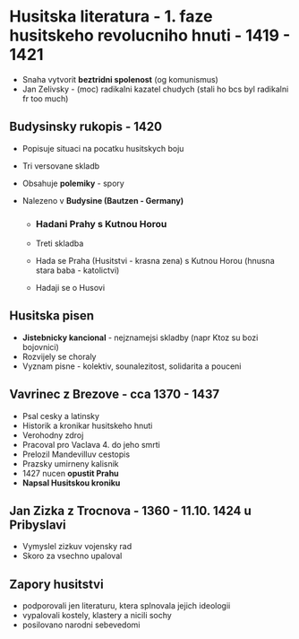 # Husitska literatura - 1. faze husitskeho revolucniho hnuti - 1419 - 1421

- Snaha vytvorit **beztridni spolenost** (og komunismus)
- Jan Zelivsky - (moc) radikalni kazatel chudych (stali ho bcs byl radikalni fr too much)

## Budysinsky rukopis - 1420

- Popisuje situaci na pocatku husitskych boju

- Tri versovane skladb

- Obsahuje **polemiky** - spory

- Nalezeno v **Budysine (Bautzen - Germany)**

  - ### Hadani Prahy s Kutnou Horou

  - Treti skladba

  - Hada se Praha (Husitstvi - krasna zena) s Kutnou Horou (hnusna stara baba - katolictvi)

  - Hadaji se o Husovi

## Husitska pisen

- **Jistebnicky kancional** - nejznamejsi skladby (napr Ktoz su bozi bojovnici)
- Rozvijely se choraly
- Vyznam pisne - kolektiv, sounalezitost, solidarita a pouceni

## Vavrinec z Brezove - cca 1370 - 1437

- Psal cesky a latinsky
- Historik a kronikar husitskeho hnuti
- Verohodny zdroj
- Pracoval pro Vaclava 4. do jeho smrti
- Prelozil Mandevilluv cestopis
- Prazsky umirneny kalisnik
- 1427 nucen **opustit Prahu**
- **Napsal Husitskou kroniku**

## Jan Zizka z Trocnova - 1360 - 11.10. 1424 u Pribyslavi

- Vymyslel zizkuv vojensky rad
- Skoro za vsechno upaloval

## Zapory husitstvi

- podporovali jen literaturu, ktera splnovala jejich ideologii
- vypalovali kostely, klastery a nicili sochy
- posilovano narodni sebevedomi 